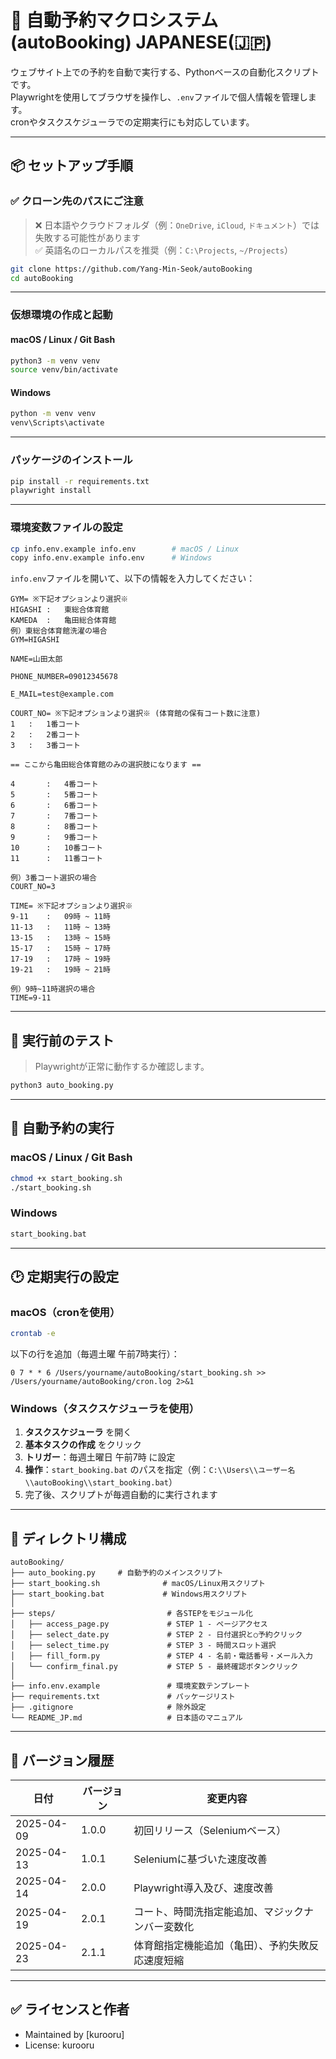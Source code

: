 # 📅 自動予約マクロシステム (autoBooking) JAPANESE(🇯🇵)

ウェブサイト上での予約を自動で実行する、Pythonベースの自動化スクリプトです。  
Playwrightを使用してブラウザを操作し、`.env`ファイルで個人情報を管理します。  
cronやタスクスケジューラでの定期実行にも対応しています。

---

## 📦 セットアップ手順

### ✅ クローン先のパスにご注意

> ❌ 日本語やクラウドフォルダ（例：`OneDrive`, `iCloud`, `ドキュメント`）では失敗する可能性があります  
> ✅ 英語名のローカルパスを推奨（例：`C:\Projects`, `~/Projects`）

```bash
git clone https://github.com/Yang-Min-Seok/autoBooking
cd autoBooking
```

---

### 仮想環境の作成と起動

#### macOS / Linux / Git Bash

```bash
python3 -m venv venv
source venv/bin/activate
```

#### Windows

```cmd
python -m venv venv
venv\Scripts\activate
```

---

### パッケージのインストール

```bash
pip install -r requirements.txt
playwright install
```

---

### 環境変数ファイルの設定

```bash
cp info.env.example info.env        # macOS / Linux
copy info.env.example info.env      # Windows
```

`info.env`ファイルを開いて、以下の情報を入力してください：

```env
GYM= ※下記オプションより選択※
HIGASHI :   東総合体育館
KAMEDA  :   亀田総合体育館
例）東総合体育館洗濯の場合
GYM=HIGASHI

NAME=山田太郎

PHONE_NUMBER=09012345678

E_MAIL=test@example.com

COURT_NO= ※下記オプションより選択※ (体育館の保有コート数に注意)
1   :   1番コート
2   :   2番コート
3   :   3番コート

== ここから亀田総合体育館のみの選択肢になります ==

4       :   4番コート
5       :   5番コート
6       :   6番コート
7       :   7番コート
8       :   8番コート
9       :   9番コート
10      :   10番コート
11      :   11番コート

例）3番コート選択の場合
COURT_NO=3

TIME= ※下記オプションより選択※
9-11    :   09時 ~ 11時
11-13   :   11時 ~ 13時
13-15   :   13時 ~ 15時
15-17   :   15時 ~ 17時
17-19   :   17時 ~ 19時
19-21   :   19時 ~ 21時

例）9時~11時選択の場合
TIME=9-11
```

---

## 🧪 実行前のテスト

> Playwrightが正常に動作するか確認します。

```bash
python3 auto_booking.py
```

---

## 🚀 自動予約の実行

### macOS / Linux / Git Bash

```bash
chmod +x start_booking.sh
./start_booking.sh
```

### Windows

```cmd
start_booking.bat
```

---

## 🕑 定期実行の設定

### macOS（cronを使用）

```bash
crontab -e
```

以下の行を追加（毎週土曜 午前7時実行）：

```cron
0 7 * * 6 /Users/yourname/autoBooking/start_booking.sh >> /Users/yourname/autoBooking/cron.log 2>&1
```

### Windows（タスクスケジューラを使用）

1. **タスクスケジューラ** を開く  
2. **基本タスクの作成** をクリック  
3. **トリガー**：毎週土曜日 午前7時 に設定  
4. **操作**：`start_booking.bat` のパスを指定（例：`C:\\Users\\ユーザー名\\autoBooking\\start_booking.bat`）  
5. 完了後、スクリプトが毎週自動的に実行されます

---

## 📁 ディレクトリ構成

```
autoBooking/
├── auto_booking.py     # 自動予約のメインスクリプト
├── start_booking.sh              # macOS/Linux用スクリプト
├── start_booking.bat             # Windows用スクリプト
│
├── steps/                         # 各STEPをモジュール化
│   ├── access_page.py             # STEP 1 - ページアクセス
│   ├── select_date.py             # STEP 2 - 日付選択と○予約クリック
│   ├── select_time.py             # STEP 3 - 時間スロット選択
│   ├── fill_form.py               # STEP 4 - 名前・電話番号・メール入力
│   └── confirm_final.py           # STEP 5 - 最終確認ボタンクリック
│
├── info.env.example               # 環境変数テンプレート
├── requirements.txt               # パッケージリスト
├── .gitignore                     # 除外設定
└── README_JP.md                   # 日本語のマニュアル
```

---

## 📌 バージョン履歴

| 日付        | バージョン | 変更内容                                  |
|-------------|------------|-------------------------------------------|
| 2025-04-09  | 1.0.0      | 初回リリース（Seleniumベース） |
| 2025-04-13  | 1.0.1      | Seleniumに基づいた速度改善 |
| 2025-04-14  | 2.0.0      | Playwright導入及び、速度改善 |
| 2025-04-19  | 2.0.1      | コート、時間洗指定能追加、マジックナンバー変数化 |
| 2025-04-23  | 2.1.1      | 体育館指定機能追加（亀田）、予約失敗反応速度短縮 |

---

## ✅ ライセンスと作者

- Maintained by [kurooru]  
- License: kurooru